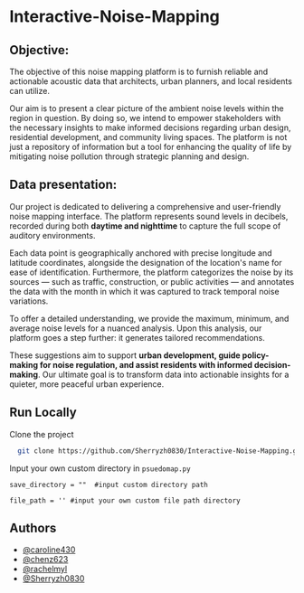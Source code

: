 
# Interactive-Noise-Mapping

## Objective: 

The objective of this noise mapping platform is to furnish reliable and actionable acoustic data that architects, urban planners, and local residents can utilize.

Our aim is to present a clear picture of the ambient noise levels within the region in question. By doing so, we intend to empower stakeholders with the necessary insights to make informed decisions regarding urban design, residential development, and community living spaces. The platform is not just a repository of information but a tool for enhancing the quality of life by mitigating noise pollution through strategic planning and design.

## Data presentation: 
Our project is dedicated to delivering a comprehensive and user-friendly noise mapping interface. The platform represents sound levels in decibels, recorded during both **daytime and nighttime** to capture the full scope of auditory environments. 

Each data point is geographically anchored with precise longitude and latitude coordinates, alongside the designation of the location's name for ease of identification. Furthermore, the platform categorizes the noise by its sources — such as traffic, construction, or public activities — and annotates the data with the month in which it was captured to track temporal noise variations. 

To offer a detailed understanding, we provide the maximum, minimum, and average noise levels for a nuanced analysis. Upon this analysis, our platform goes a step further: it generates tailored recommendations. 

These suggestions aim to support **urban development, guide policy-making for noise regulation, and assist residents with informed decision-making**. Our ultimate goal is to transform data into actionable insights for a quieter, more peaceful urban experience.


## Run Locally

Clone the project

```bash
  git clone https://github.com/Sherryzh0830/Interactive-Noise-Mapping.git
```


Input your own custom directory in `psuedomap.py`
```
save_directory = ""  #input custom directory path
```
```
file_path = '' #input your own custom file path directory
```
## Authors

- [@caroline430](https://github.com/caroline430)
- [@chenz623](https://github.com/chenz623)
- [@rachelmyl](https://github.com/rachelmyl)
- [@Sherryzh0830](https://github.com/Sherryzh0830)
